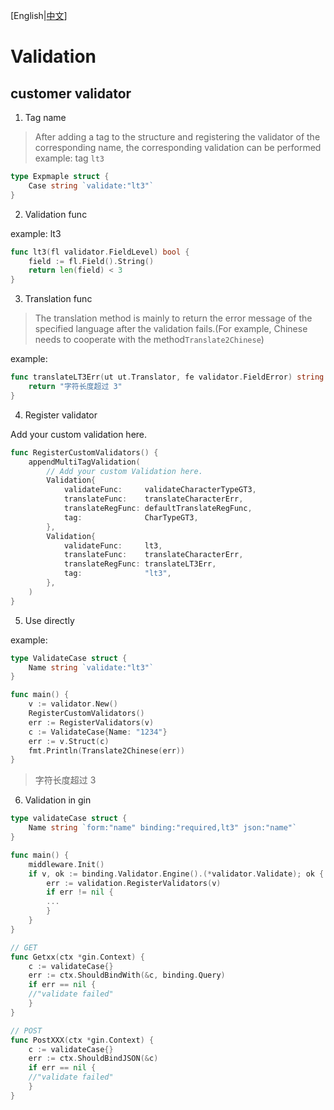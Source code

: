 [English|[中文](README-CN.md)]
# Validation
## customer validator
1. Tag name
> After adding a tag to the structure and registering the validator
> of the corresponding name, the corresponding validation can be performed
example: tag `lt3`
```go
type Expmaple struct {
    Case string `validate:"lt3"`
}
```
2. Validation func

example: lt3
```go
func lt3(fl validator.FieldLevel) bool {
    field := fl.Field().String()
    return len(field) < 3
}

```
3. Translation func
> The translation method is mainly to return the error message of the specified
> language after the validation fails.(For example, Chinese needs to cooperate 
> with the method`Translate2Chinese`)

example:
```go
func translateLT3Err(ut ut.Translator, fe validator.FieldError) string {
    return "字符长度超过 3"
}
```
4. Register validator

Add your custom validation here.
```go
func RegisterCustomValidators() {
    appendMultiTagValidation(
        // Add your custom Validation here.
        Validation{
            validateFunc:     validateCharacterTypeGT3,
            translateFunc:    translateCharacterErr,
            translateRegFunc: defaultTranslateRegFunc,
            tag:              CharTypeGT3,
        },
        Validation{
            validateFunc:     lt3,
            translateFunc:    translateCharacterErr,
            translateRegFunc: translateLT3Err,
            tag:              "lt3",
        },
    )
}
```
5. Use directly

example:
```go
type ValidateCase struct {
    Name string `validate:"lt3"`
}

func main() {
    v := validator.New()
    RegisterCustomValidators()
    err := RegisterValidators(v)
    c := ValidateCase{Name: "1234"}
    err := v.Struct(c)
    fmt.Println(Translate2Chinese(err))
}
```
> 字符长度超过 3

6. Validation in gin 
```go
type validateCase struct {
    Name string `form:"name" binding:"required,lt3" json:"name"`
}

func main() {
    middleware.Init()
    if v, ok := binding.Validator.Engine().(*validator.Validate); ok {
        err := validation.RegisterValidators(v)
        if err != nil {
        ...
        }
    }
}

// GET
func Getxx(ctx *gin.Context) {
    c := validateCase{}
    err := ctx.ShouldBindWith(&c, binding.Query)
    if err == nil {
    //"validate failed"
    }
}

// POST
func PostXXX(ctx *gin.Context) {
    c := validateCase{}
    err := ctx.ShouldBindJSON(&c)
    if err == nil {
    //"validate failed"
    }
}
```
